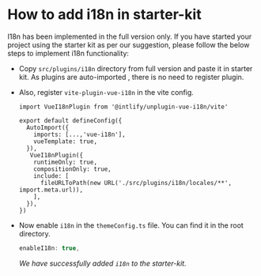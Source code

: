 # How to add i18n in starter-kit

I18n has been implemented in the full version only. If you have started your project using the starter kit as per our suggestion, please follow the below steps to implement i18n functionality:

- Copy `src/plugins/i18n` directory from full version and paste it in starter kit. As plugins are auto-imported , there is no need to register plugin.

- Also, register `vite-plugin-vue-i18n` in the vite config.

  ```ts{4,7,8,9,10,11,12}
  import VueI18nPlugin from '@intlify/unplugin-vue-i18n/vite'

  export default defineConfig({
    AutoImport({
      imports: [...,'vue-i18n'],
      vueTemplate: true,
    }),
     VueI18nPlugin({
      runtimeOnly: true,
      compositionOnly: true,
      include: [
        fileURLToPath(new URL('./src/plugins/i18n/locales/**', import.meta.url)),
      ],
    }),
  })
  ```

- Now enable `i18n` in the `themeConfig.ts` file. You can find it in the root directory.

  ```ts
  enableI18n: true,
  ```

  *We have successfully added `i18n` to the starter-kit.*
